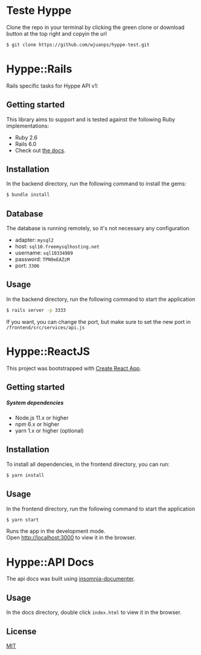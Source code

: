 # Teste Hyppe

Clone the repo in your terminal by clicking the green clone or download button at the top right and copyin the url

```sh
$ git clone https://github.com/wjuanps/hyppe-test.git
```

# Hyppe::Rails

Rails specific tasks for Hyppe API v1:

## Getting started

This library aims to support and is tested against the following Ruby implementations:

- Ruby 2.6
- Rails 6.0
- Check out [the docs](https://guides.rubyonrails.org/getting_started.html).

## Installation

In the backend directory, run the following command to install the gems:

```sh
$ bundle install
```

## Database

The database is running remotely, so it's not necessary any configuration

* adapter: `mysql2`
* host: `sql10.freemysqlhosting.net`
* username: `sql10334989`
* password: `TPN9eEAZzM`
* port: `3306`

## Usage

In the backend directory, run the following command to start the application

```sh
$ rails server -p 3333
```

If you want, you can change the port, but make sure to set the new port in `/frontend/src/services/api.js`


# Hyppe::ReactJS

This project was bootstrapped with [Create React App](https://github.com/facebook/create-react-app).

## Getting started

##### System dependencies

* Node.js 11.x or higher
* npm 6.x or higher
* yarn 1.x or higher (optional)

## Installation

To install all dependencies, in the frontend directory, you can run:

```sh
$ yarn install
```

## Usage

In the frontend directory, run the following command to start the application

```sh
$ yarn start
```

Runs the app in the development mode.<br />
Open [http://localhost:3000](http://localhost:3000) to view it in the browser.

# Hyppe::API Docs

The api docs was built using [insomnia-documenter](https://www.npmjs.com/package/insomnia-documenter).

## Usage

In the docs directory, double click `index.html` to view it in the browser.

## License
[MIT](https://choosealicense.com/licenses/mit/)
